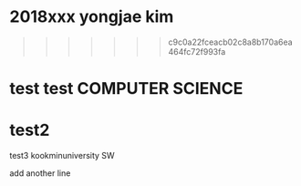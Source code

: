 # 2018xxx     yongjae kim
>>>>>>> c9c0a22fceacb02c8a8b170a6ea464fc72f993fa
# test test COMPUTER SCIENCE 
# test2
test3
kookminuniversity SW

add another line
